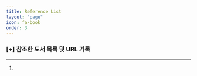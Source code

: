 ```yaml
---
title: Reference List
layout: "page"
icon: fa-book
order: 3
---
```


### [+] 참조한 도서 목록 및 URL 기록

------

1. 
